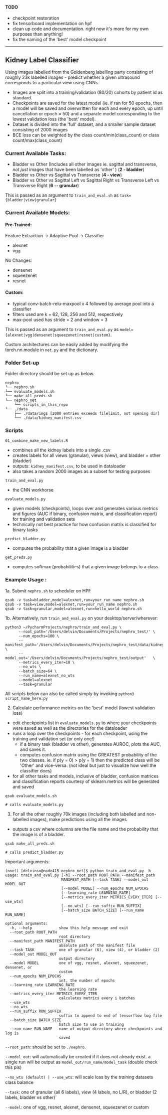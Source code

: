 #### TODO
  * checkpoint restoration
  * fix tensorboard implementation on hpf
  * clean up code and documentation. right now it's more for my own purposes than anything!
  * fix the naming of the 'best' model checkpoint

__________________

## Kidney Label Classifier

Using images labelled from the Goldenberg labelling party consisting of roughly 23k labelled images - predict whether a given ultrasound corresponds to a particular view using CNNs.

* Images are split into a training/validation (80/20) cohorts by patient id as standard.
* Checkpoints are saved for the latest model (ie. if ran for 50 epochs, then a model will be saved and overwritten for each and every epoch, up until cancellation or epoch = 50) and a separate model corresponding to the lowest validation loss (the 'best' model).
* Dataset is divided into the 'full' dataset, and a smaller sample dataset consisting of 2000 images
* BCE loss can be weighted by the class count/min(class_count) or class count/max(class_count)


### Current Available Tasks:
* Bladder vs Other (Includes all other images ie. sagittal and transverse, *not just* images that have been labelled as 'other' ) (**2 - bladder**)
* Bladder vs Other vs Sagittal vs Transverse (**4 - view**)
* Bladder vs Other vs Sagittal Left vs Sagittal Right vs Transverse Left vs Transverse Right (**6 -- granular**)

This is passed as an argument to `train_and_eval.sh` as `task={bladder|view|granular}`

### Current Available Models:
#### Pre-Trained:
Feature Extraction -> Adaptive Pool -> Classifier
  * alexnet
  * vgg

No Changes:
  * densenet
  * squeezenet
  * resnet

#### Custom:
* typical conv-batch-relu-maxpool x 4 followed by average pool into a classifier
* filters used are k = 62, 128, 256 and 512, respectively
* max-pool used has stride = 2 and window = 3

This is passed as an argument to `train_and_eval.py` as `model={alexnet|vgg|densenet|squeezenet|resnet|custom}`.

Custom architectures can be easily added by modifying the torch.nn.module in `net.py` and the dictionary.

###  Folder Set-up
Folder directory should be set up as below.
```
nephro
└── nephro.sh
└── evaluate_models.sh
└── make_all_preds.sh
└── nephro_net
    └── scripts_in_this_repo
└── ./data
    ├── ./data/imgs [2000 entries exceeds filelimit, not opening dir]
    └── ./data/kidney_manifest.csv

```



### Scripts
`01_combine_make_new_labels.R`
* combines all the kidney labels into a single .csv
* creates labels for all views (granular), views (view), and bladder + other (bladder)
* outputs: `kidney_manifest.csv`, to be used in dataloader
* also takes a random 2000 images as a subset for testing purposes


`train_and_eval.py`
* the CNN workhorse

`evaluate_models.py`
* given models (checkpoints), loops over and generates various metrics and figures (AUC if binary, confusion matrix, and classification report) for training and validation sets
* technically not best practice for how confusion matrix is classified for binary tasks

`predict_bladder.py`
* computes the probability that a given image is a bladder

`get_preds.py`
* computes softmax (probabilities) that a given image belongs to a class


### Example Usage :

1a. Submit `nephro.sh` to scheduler on HPF
```
qsub -v task=bladder,model=alexnet,run=your_run_name nephro.sh
qsub -v task=view,model=alexnet,run=your_run_name nephro.sh
qsub -v task=granular,model=alexnet,run=hello_world nephro.sh
```

1b. Alternatively, run `train_and_eval.py` on your desktop/server/wherever:
```
python3 ~/PycharmProjects/nephro/train_and_eval.py \
      --root_path='/Users/delvin/Documents/Projects/nephro_test/' \
      --num_epochs=100 \
      --manifest_path='/Users/delvin/Documents/Projects/nephro_test/data/kidney_manifest.csv' \
      --model_out='/Users/delvin/Documents/Projects/nephro_test/output'   \
      --metrics_every_iter=10 \
      --no_wts \
      --batch_size=64 \
      --run_name=alexnet_no_wts
      --model=alexnet
      --task=granular
```

All scripts below can also be called simply by invoking `python3 script_name_here.py`

2.  Calculate performance metrics on the 'best' model (lowest validation loss)
* edit checkpoints list in `evaluate_models.py` to where your checkpoints were saved as well as the directories for the dataloader
* runs a loop over the checkpoints - for each checkpoint, using the training and validation set (or only one!)
  * if a binary task (bladder vs other), generates AUROC, plots the AUC, and saves it.
  * computes confusion matrix using the GREATEST probability of the two classes. ie. if p(y = 0) > p(y = 1) then the predicted class will be 'Other' and vice-versa. (not ideal but just to visualize how well the classifier does)
* for all other tasks and models, inclusive of bladder, confusion matrices and classification reports courtesy of sklearn.metrics will be generated and saved
```
qsub evaluate_models.sh

# calls evaluate_models.py
```

3) For all the other roughly 70k images (including both labelled and non-labelled images), make predictions using all the images
* outputs a csv where columns are the file name and the probability that the image is of a bladder.

```
qsub make_all_preds.sh

# calls predict_bladder.py
```

Important arguments:

```
(nnet) [delvinso@node415 nephro_net]$ python train_and_eval.py -h
usage: train_and_eval.py [-h] --root_path ROOT_PATH --manifest_path
                         MANIFEST_PATH [--task TASK] --model_out MODEL_OUT
                         [--model MODEL] --num_epochs NUM_EPOCHS
                         [--learning_rate LEARNING_RATE]
                         [--metrics_every_iter METRICS_EVERY_ITER] [--use_wts]
                         [--no_wts] [--run_suffix RUN_SUFFIX]
                         [--batch_size BATCH_SIZE] [--run_name RUN_NAME]

optional arguments:
  -h, --help            show this help message and exit
  --root_path ROOT_PATH
                        root directory
  --manifest_path MANIFEST_PATH
                        absolute path of the manifest file
  --task TASK           one of granular (6), view (4), or bladder (2)
  --model_out MODEL_OUT
                        output directory
  --model MODEL         one of vgg, resnet, alexnet, squeezenet, densenet, or
                        custom
  --num_epochs NUM_EPOCHS
                        int, the number of epochs
  --learning_rate LEARNING_RATE
                        the learning rate
  --metrics_every_iter METRICS_EVERY_ITER
                        calculates metrics every i batches
  --use_wts
  --no_wts
  --run_suffix RUN_SUFFIX
                        suffix to append to end of tensorflow log file
  --batch_size BATCH_SIZE
                        batch size to use in training
  --run_name RUN_NAME   name of output directory where checkpoints and log is
                        saved
```

`--root_path`: should be set to `./nephro`.

`--model_out`: will automatically be created if it does not already exist. a single run will be output as `model_out/run_name/model_task` (double check this pls)

`--no_wts (default) | --use_wts`: will scale loss by the *training* datasets class balance

`--task`: one of granular (all 6 labels), view (4 labels, no L/R), or bladder (2 labels, bladder vs other)`

`--model`: one of vgg, resnet, alexnet, densenet, squeezenet or custom

